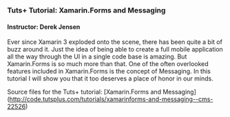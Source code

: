 ### Tuts+ Tutorial: Xamarin.Forms and Messaging

#### Instructor: Derek Jensen

Ever since Xamarin 3 exploded onto the scene, there has been quite a bit of buzz around it. Just the idea of being able to create a full mobile application all the way through the UI in a single code base is amazing. But Xamarin.Forms is so much more than that. One of the often overlooked features included in Xamarin.Forms is the concept of Messaging. In this tutorial I will show you that it too deserves a place of honor in our minds.

Source files for the Tuts+ tutorial: [Xamarin.Forms and Messaging] (http://code.tutsplus.com/tutorials/xamarinforms-and-messaging--cms-22526)
